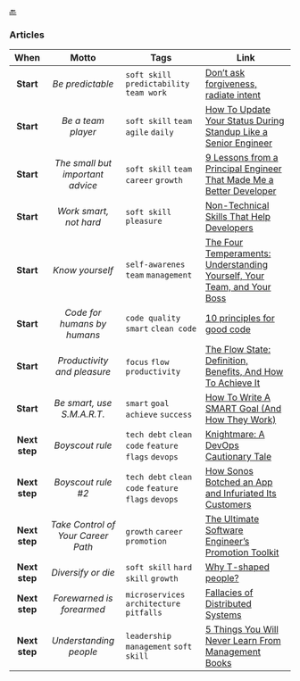 [🔙](./)

### Articles

|     When      |            Motto            | Tags                                              | Link                                                                                                                                                                                            |
|:-------------:|:---------------------------:|---------------------------------------------------|-------------------------------------------------------------------------------------------------------------------------------------------------------------------------------------------------|
|   **Start**   |      _Be predictable_       | `soft skill` `predictability` `team work`         | [Don’t ask forgiveness, radiate intent](https://medium.com/@ElizAyer/dont-ask-forgiveness-radiate-intent-d36fd22393a3)                                                                          |
|   **Start**   |     _Be a team player_      | `soft skill` `team` `agile` `daily`               | [How To Update Your Status During Standup Like a Senior Engineer](https://betterprogramming.pub/how-to-update-your-status-during-stand-up-like-a-senior-engineer-f05f3c7f91e4)                  |
|   **Start**   |  _The small but important advice_ | `soft skill` `team` `career` `growth`       | [9 Lessons from a Principal Engineer That Made Me a Better Developer](https://code.likeagirl.io/9-lessons-from-a-principal-engineer-that-made-me-a-better-developer-4e6dd978322a)               |
|   **Start**   |   _Work smart, not hard_    | `soft skill` `pleasure`                           | [Non-Technical Skills That Help Developers](https://betterprogramming.pub/non-technical-skills-that-help-developers-1d56e10c27db)                                                               |
|   **Start**   |   _Know yourself_           | `self-awarenes` `team` `management`               | [The Four Temperaments: Understanding Yourself, Your Team, and Your Boss](https://medium.com/the-good-boss/the-four-temperaments-understanding-yourself-your-team-and-your-boss-50074f80cc25)|
|   **Start**   | _Code for humans by humans_ | `code quality` `smart` `clean code`               | [10 principles for good code](https://www.dein.fr/posts/2015-10-01-10-principles-for-good-code)                                                                                                 |
|   **Start**   | _Productivity and pleasure_ | `focus` `flow` `productivity`                     | [The Flow State: Definition, Benefits, And How To Achieve It](https://www.clearerthinking.org/post/the-flow-state-definition-benefits-and-how-to-achieve-it?mc_cid=3375124a1c&mc_eid=d5427c6335) |
|   **Start**   | _Be smart, use S.M.A.R.T._  | `smart` `goal` `achieve` `success`                | [How To Write A SMART Goal (And How They Work)](https://www.techtarget.com/whatis/definition/SMART-SMART-goals)                                                                                 |
| **Next step** |       _Boyscout rule_       | `tech debt` `clean code` `feature flags` `devops` | [Knightmare: A DevOps Cautionary Tale](https://dougseven.com/2014/04/17/knightmare-a-devops-cautionary-tale)                                                                                    |
| **Next step** |     _Boyscout rule #2_      | `tech debt` `clean code` `feature flags` `devops` | [How Sonos Botched an App and Infuriated Its Customers](https://www.bloomberg.com/opinion/articles/2024-09-23/how-sonos-botched-an-app-and-infuriated-its-customers)                            |
| **Next step** |       _Take Control of Your Career Path_       | `growth` `career` `promotion` | [The Ultimate Software Engineer’s Promotion Toolkit](https://code.likeagirl.io/the-ultimate-promotion-template-for-a-software-engineer-aeff1895d64d)                                             |
| **Next step** |     _Diversify or die_      | `soft skill` `hard skill` `growth`                | [Why T-shaped people?](https://jchyip.medium.com/why-t-shaped-people-e8706198e437)                                                                                                              |
| **Next step** |  _Forewarned is forearmed_  | `microservices` `architecture` `pitfalls`         | [Fallacies of Distributed Systems](https://architecturenotes.co/fallacies-of-distributed-systems)                                                                                               |
| **Next step** |   _Understanding people_    | `leadership` `management` `soft skill`            | [5 Things You Will Never Learn From Management Books](https://ehandbook.com/5-things-you-will-never-learn-from-management-books-66d5ce3db4d9)                                                   |
